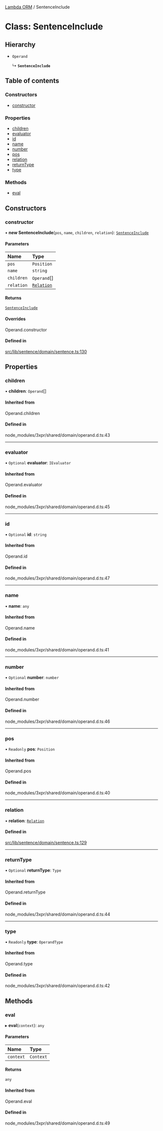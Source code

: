 [Lambda ORM](../README.md) / SentenceInclude

# Class: SentenceInclude

## Hierarchy

- `Operand`

  ↳ **`SentenceInclude`**

## Table of contents

### Constructors

- [constructor](SentenceInclude.md#constructor)

### Properties

- [children](SentenceInclude.md#children)
- [evaluator](SentenceInclude.md#evaluator)
- [id](SentenceInclude.md#id)
- [name](SentenceInclude.md#name)
- [number](SentenceInclude.md#number)
- [pos](SentenceInclude.md#pos)
- [relation](SentenceInclude.md#relation)
- [returnType](SentenceInclude.md#returntype)
- [type](SentenceInclude.md#type)

### Methods

- [eval](SentenceInclude.md#eval)

## Constructors

### constructor

• **new SentenceInclude**(`pos`, `name`, `children`, `relation`): [`SentenceInclude`](SentenceInclude.md)

#### Parameters

| Name | Type |
| :------ | :------ |
| `pos` | `Position` |
| `name` | `string` |
| `children` | `Operand`[] |
| `relation` | [`Relation`](../interfaces/Relation.md) |

#### Returns

[`SentenceInclude`](SentenceInclude.md)

#### Overrides

Operand.constructor

#### Defined in

[src/lib/sentence/domain/sentence.ts:130](https://github.com/FlavioLionelRita/lambdaorm/blob/a5d1cf0f/src/lib/sentence/domain/sentence.ts#L130)

## Properties

### children

• **children**: `Operand`[]

#### Inherited from

Operand.children

#### Defined in

node_modules/3xpr/shared/domain/operand.d.ts:43

___

### evaluator

• `Optional` **evaluator**: `IEvaluator`

#### Inherited from

Operand.evaluator

#### Defined in

node_modules/3xpr/shared/domain/operand.d.ts:45

___

### id

• `Optional` **id**: `string`

#### Inherited from

Operand.id

#### Defined in

node_modules/3xpr/shared/domain/operand.d.ts:47

___

### name

• **name**: `any`

#### Inherited from

Operand.name

#### Defined in

node_modules/3xpr/shared/domain/operand.d.ts:41

___

### number

• `Optional` **number**: `number`

#### Inherited from

Operand.number

#### Defined in

node_modules/3xpr/shared/domain/operand.d.ts:46

___

### pos

• `Readonly` **pos**: `Position`

#### Inherited from

Operand.pos

#### Defined in

node_modules/3xpr/shared/domain/operand.d.ts:40

___

### relation

• **relation**: [`Relation`](../interfaces/Relation.md)

#### Defined in

[src/lib/sentence/domain/sentence.ts:129](https://github.com/FlavioLionelRita/lambdaorm/blob/a5d1cf0f/src/lib/sentence/domain/sentence.ts#L129)

___

### returnType

• `Optional` **returnType**: `Type`

#### Inherited from

Operand.returnType

#### Defined in

node_modules/3xpr/shared/domain/operand.d.ts:44

___

### type

• `Readonly` **type**: `OperandType`

#### Inherited from

Operand.type

#### Defined in

node_modules/3xpr/shared/domain/operand.d.ts:42

## Methods

### eval

▸ **eval**(`context`): `any`

#### Parameters

| Name | Type |
| :------ | :------ |
| `context` | `Context` |

#### Returns

`any`

#### Inherited from

Operand.eval

#### Defined in

node_modules/3xpr/shared/domain/operand.d.ts:49
